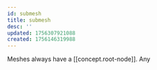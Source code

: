 ```yaml
---
id: submesh
title: submesh
desc: ''
updated: 1756307921088
created: 1756146319988
---
```


Meshes always have a [[concept.root-node]]. Any 
